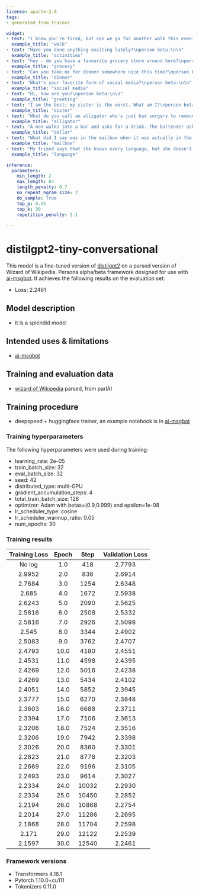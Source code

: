 ```yaml
---
license: apache-2.0
tags:
- generated_from_trainer

widget:
- text: "I know you're tired, but can we go for another walk this evening?\nperson beta:\n\n" 
  example_title: "walk"
- text: "Have you done anything exciting lately?\nperson beta:\n\n"
  example_title: "activities"
- text: "hey - do you have a favourite grocery store around here?\nperson beta:\n\n"
  example_title: "grocery"
- text: "Can you take me for dinner somewhere nice this time?\nperson beta:\n\n"
  example_title: "dinner"
- text: "What's your favorite form of social media?\nperson beta:\n\n"
  example_title: "social media"
- text: "Hi, how are you?\nperson beta:\n\n"
  example_title: "greeting"
- text: "I am the best; my sister is the worst. What am I?\nperson beta:\n\n" 
  example_title: "sister"
- text: "What do you call an alligator who's just had surgery to remove his left arm?\nperson beta:\n\n" 
  example_title: "alligator"
- text: "A man walks into a bar and asks for a drink. The bartender asks for $10, and he pays him $1. What did he pay him with?\nperson beta:\n\n" 
  example_title: "dollar"
- text: "What did I say was in the mailbox when it was actually in the cabinet?\nperson beta:\n\n" 
  example_title: "mailbox"
- text: "My friend says that she knows every language, but she doesn't speak any of them.. what's wrong with her?\nperson beta:\n\n." 
  example_title: "language"

inference:
  parameters:
    min_length: 2
    max_length: 64
    length_penalty: 0.7
    no_repeat_ngram_size: 2
    do_sample: True
    top_p: 0.95
    top_k: 30
    repetition_penalty: 2.1
    
---
```



# distilgpt2-tiny-conversational

This model is a fine-tuned version of [distilgpt2](https://huggingface.co/distilgpt2) on a parsed version of Wizard of Wikipedia. Persona alpha/beta framework designed for use with [ai-msgbot](https://github.com/pszemraj/ai-msgbot).
It achieves the following results on the evaluation set:
- Loss: 2.2461

## Model description

- it is a splendid model

## Intended uses & limitations

- [ai-msgbot](https://github.com/pszemraj/ai-msgbot)

## Training and evaluation data

- [wizard of Wikipedia](https://parl.ai/projects/wizard_of_wikipedia/) parsed, from parlAI

## Training procedure

- deepspeed + huggingface trainer, an example notebook is in [ai-msgbot](https://github.com/pszemraj/ai-msgbot)

### Training hyperparameters

The following hyperparameters were used during training:
- learning_rate: 2e-05
- train_batch_size: 32
- eval_batch_size: 32
- seed: 42
- distributed_type: multi-GPU
- gradient_accumulation_steps: 4
- total_train_batch_size: 128
- optimizer: Adam with betas=(0.9,0.999) and epsilon=1e-08
- lr_scheduler_type: cosine
- lr_scheduler_warmup_ratio: 0.05
- num_epochs: 30

### Training results

| Training Loss | Epoch | Step  | Validation Loss |
|:-------------:|:-----:|:-----:|:---------------:|
| No log        | 1.0   | 418   | 2.7793          |
| 2.9952        | 2.0   | 836   | 2.6914          |
| 2.7684        | 3.0   | 1254  | 2.6348          |
| 2.685         | 4.0   | 1672  | 2.5938          |
| 2.6243        | 5.0   | 2090  | 2.5625          |
| 2.5816        | 6.0   | 2508  | 2.5332          |
| 2.5816        | 7.0   | 2926  | 2.5098          |
| 2.545         | 8.0   | 3344  | 2.4902          |
| 2.5083        | 9.0   | 3762  | 2.4707          |
| 2.4793        | 10.0  | 4180  | 2.4551          |
| 2.4531        | 11.0  | 4598  | 2.4395          |
| 2.4269        | 12.0  | 5016  | 2.4238          |
| 2.4269        | 13.0  | 5434  | 2.4102          |
| 2.4051        | 14.0  | 5852  | 2.3945          |
| 2.3777        | 15.0  | 6270  | 2.3848          |
| 2.3603        | 16.0  | 6688  | 2.3711          |
| 2.3394        | 17.0  | 7106  | 2.3613          |
| 2.3206        | 18.0  | 7524  | 2.3516          |
| 2.3206        | 19.0  | 7942  | 2.3398          |
| 2.3026        | 20.0  | 8360  | 2.3301          |
| 2.2823        | 21.0  | 8778  | 2.3203          |
| 2.2669        | 22.0  | 9196  | 2.3105          |
| 2.2493        | 23.0  | 9614  | 2.3027          |
| 2.2334        | 24.0  | 10032 | 2.2930          |
| 2.2334        | 25.0  | 10450 | 2.2852          |
| 2.2194        | 26.0  | 10868 | 2.2754          |
| 2.2014        | 27.0  | 11286 | 2.2695          |
| 2.1868        | 28.0  | 11704 | 2.2598          |
| 2.171         | 29.0  | 12122 | 2.2539          |
| 2.1597        | 30.0  | 12540 | 2.2461          |


### Framework versions

- Transformers 4.16.1
- Pytorch 1.10.0+cu111
- Tokenizers 0.11.0
